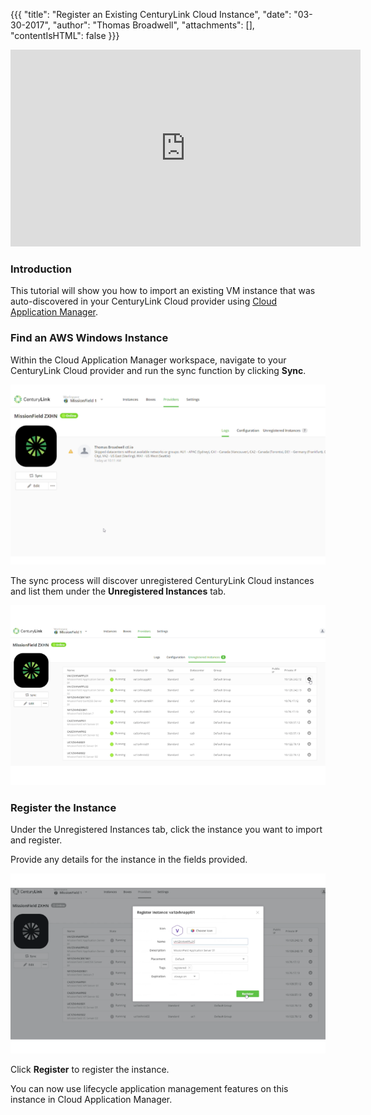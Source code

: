 {{{
"title": "Register an Existing CenturyLink Cloud Instance",
"date": "03-30-2017",
"author": "Thomas Broadwell",
"attachments": [],
"contentIsHTML": false
}}}

<iframe width="560" height="315" src="https://player.vimeo.com/video/210485902" frameborder="0" allowfullscreen></iframe>

### Introduction

This tutorial will show you how to import an existing VM instance that was auto-discovered in your CenturyLink Cloud provider using [Cloud Application Manager](https://www.ctl.io/cloud-application-manager).

### Find an AWS Windows Instance

Within the Cloud Application Manager workspace, navigate to your CenturyLink Cloud provider and run the sync function by clicking **Sync**.

![Run Sync](../../images/cloud-application-manager/cam-register-existing-clc-instance-1.png)

The sync process will discover unregistered CenturyLink Cloud instances and list them under the **Unregistered Instances** tab.

![Locate Unregistered Instances](../../images/cloud-application-manager/cam-register-existing-clc-instance-2.png)

### Register the Instance

Under the Unregistered Instances tab, click the instance you want to import and register.

Provide any details for the instance in the fields provided.

![Register Instance](../../images/cloud-application-manager/cam-register-existing-clc-instance-3.png)

Click **Register** to register the instance.

You can now use lifecycle application management features on this instance in Cloud Application Manager.
